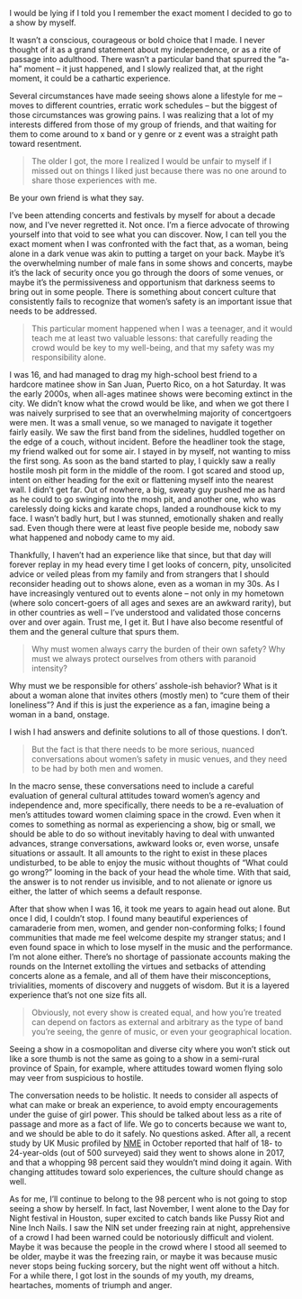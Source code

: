 I would be lying if I told you I remember the exact moment I decided to go to a show by myself. 

It wasn’t a conscious, courageous or bold choice that I made. I never thought of it as a grand statement about my independence, or as a rite of passage into adulthood. There wasn’t a particular band that spurred the “a-ha” moment – it just happened, and I slowly realized that, at the right moment, it could be a cathartic experience.  

Several circumstances have made seeing shows alone a lifestyle for me – moves to different countries, erratic work schedules – but the biggest of those circumstances was growing pains. I was realizing that a lot of my interests differed from those of my group of friends, and that waiting for them to come around to x band or y genre or z event was a straight path toward resentment. 
>The older I got, the more I realized I would be unfair to myself if I missed out on things I liked just because there was no one around to share those experiences with me. 

Be your own friend is what they say.

I’ve been attending concerts and festivals by myself for about a decade now, and I’ve never regretted it. Not once. 
I’m a fierce advocate of throwing yourself into that void to see what you can discover. Now, I can tell you the exact moment when I was confronted with the fact that, as a woman, being alone in a dark venue was akin to putting a target on your back. Maybe it’s the overwhelming number of male fans in some shows and concerts, maybe it’s the lack of security once you go through the doors of some venues, or maybe it’s the permissiveness and opportunism that darkness seems to bring out in some people. There is something about concert culture that consistently fails to recognize that women’s safety is an important issue that needs to be addressed. 
>This particular moment happened when I was a teenager, and it would teach me at least two valuable lessons: that carefully reading the crowd would be key to my well-being, and that my safety was my responsibility alone.    

I was 16, and had managed to drag my high-school best friend to a hardcore matinee show in San Juan, Puerto Rico, on a hot Saturday. It was the early 2000s, when all-ages matinee shows were becoming extinct in the city. We didn’t know what the crowd would be like, and when we got there I was naively surprised to see that an overwhelming majority of concertgoers were men. It was a small venue, so we managed to navigate it together fairly easily. We saw the first band from the sidelines, huddled together on the edge of a couch, without incident. Before the headliner took the stage, my friend walked out for some air. I stayed in by myself, not wanting to miss the first song. As soon as the band started to play, I quickly saw a really hostile mosh pit form in the middle of the room. I got scared and stood up, intent on either heading for the exit or flattening myself into the nearest wall. I didn’t get far. Out of nowhere, a big, sweaty guy pushed me as hard as he could to go swinging into the mosh pit, and another one, who was carelessly doing kicks and karate chops, landed a roundhouse kick to my face. I wasn’t badly hurt, but I was stunned, emotionally shaken and really sad. Even though there were at least five people beside me, nobody saw what happened and nobody came to my aid. 

Thankfully, I haven’t had an experience like that since, but that day will forever replay in my head every time I get looks of concern, pity, unsolicited advice or veiled pleas from my family and from strangers that I should reconsider heading out to shows alone, even as a woman in my 30s. As I have increasingly ventured out to events alone – not only in my hometown (where solo concert-goers of all ages and sexes are an awkward rarity), but in other countries as well – I’ve understood and validated those concerns over and over again. Trust me, I get it. But I have also become resentful of them and the general culture that spurs them. 

>Why must women always carry the burden of their own safety? Why must we always protect ourselves from others with paranoid intensity? 

Why must we be responsible for others’ asshole-ish behavior? What is it about a woman alone that invites others (mostly men) to “cure them of their loneliness”? And if this is just the experience as a fan, imagine being a woman in a band, onstage.     

I wish I had answers and definite solutions to all of those questions. I don’t. 
>But the fact is that there needs to be more serious, nuanced conversations about women’s safety in music venues, and they need to be had by both men and women. 

In the macro sense, these conversations need to include a careful evaluation of general cultural attitudes toward women’s agency and independence and, more specifically, there needs to be a re-evaluation of men’s attitudes toward women claiming space in the crowd. Even when it comes to something as normal as experiencing a show, big or small, we should be able to do so without inevitably having to deal with unwanted advances, strange conversations, awkward looks or, even worse, unsafe situations or assault. It all amounts to the right to exist in these places undisturbed, to be able to enjoy the music without thoughts of “What could go wrong?” looming in the back of your head the whole time. With that said, the answer is to not render us invisible, and to not alienate or ignore us either, the latter of which seems a default response. 

After that show when I was 16, it took me years to again head out alone. But once I did, I couldn’t stop. I found many beautiful experiences of camaraderie from men, women, and gender non-conforming folks; I found communities that made me feel welcome despite my stranger status; and I even found space in which to lose myself in the music and the performance. I’m not alone either. There’s no shortage of passionate accounts making the rounds on the Internet extolling the virtues and setbacks of attending concerts alone as a female, and all of them have their misconceptions, trivialities, moments of discovery and nuggets of wisdom. But it is a layered experience that’s not one size fits all. 
>Obviously, not every show is created equal, and how you’re treated can depend on factors as external and arbitrary as the type of band you’re seeing, the genre of music, or even your geographical location. 

Seeing a show in a cosmopolitan and diverse city where you won’t stick out like a sore thumb is not the same as going to a show in a semi-rural province of Spain, for example, where attitudes toward women flying solo may veer from suspicious to hostile. 

The conversation needs to be holistic. It needs to consider all aspects of what can make or break an experience, to avoid empty encouragements under the guise of girl power. This should be talked about less as a rite of passage and more as a fact of life. We go to concerts because we want to, and we should be able to do it safely. No questions asked. After all, a recent study by UK Music profiled by [NME](http://www.nme.com/news/music/half-young-people-go-gigs-2147877) in October reported that half of 18- to 24-year-olds (out of 500 surveyed) said they went to shows alone in 2017, and that a whopping 98 percent said they wouldn’t mind doing it again. With changing attitudes toward solo experiences, the culture should change as well. 

As for me, I’ll continue to belong to the 98 percent who is not going to stop seeing a show by herself. In fact, last November, I went alone to the Day for Night festival in Houston, super excited to catch bands like Pussy Riot and Nine Inch Nails. I saw the NIN set under freezing rain at night, apprehensive of a crowd I had been warned could be notoriously difficult and violent. Maybe it was because the people in the crowd where I stood all seemed to be older, maybe it was the freezing rain, or maybe it was because music never stops being fucking sorcery, but the night went off without a hitch. For a while there, I got lost in the sounds of my youth, my dreams, heartaches, moments of triumph and anger. 
